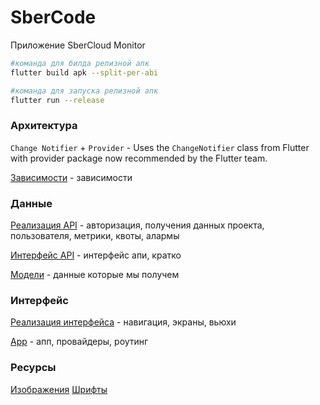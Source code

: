 # SberCode
Приложение SberCloud Monitor

```bash
#команда для билда релизной апк 
flutter build apk --split-per-abi
```
```bash
#команда для запуска релизной апк 
flutter run --release
```

### Архитектура
``Change Notifier`` + ``Provider``  - Uses the ``ChangeNotifier`` class from Flutter with provider package now recommended by the Flutter team.

[Зависимости](pubspec.yaml) - зависимости

### Данные 
[Реализация API](lib/api) - авторизация, получения данных проекта, пользователя, метрики, квоты, алармы

[Интерфейс API](lib/api/api.dart) - интерфейс апи, кратко

[Модели](lib/models) - данные которые мы получем

### Интерфейс
[Реализация интерфейса](/lib/ui) - навигация, экраны, вьюхи

[App](lib/main.dart) - апп, провайдеры, роутинг

### Ресурсы

[Изображения](assets/images)
[Шрифты](fonts/)
